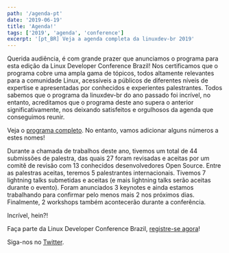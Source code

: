 ```yaml
---
path: '/agenda-pt'
date: '2019-06-19'
title: 'Agenda!'
tags: ['2019', 'agenda', 'conference']
excerpt: '[pt_BR] Veja a agenda completa da linuxdev-br 2019'
---
```


Querida audiência, é com grande prazer que anunciamos o programa para esta edição da Linux Developer Conference Brazil! Nos certificamos que o programa cobre uma ampla gama de tópicos, todos altamente relevantes para a comunidade Linux, acessíveis a públicos de diferentes níveis de expertise e apresentadas por conhecidos e experientes palestrantes. Todos sabemos que o programa da linuxdev-br do ano passado foi incrível, no entanto, acreditamos que o programa deste ano supera o anterior significativamente, nos deixando satisfeitos e orgulhosos da agenda que conseguimos reunir.

Veja o [programa completo](https://cfp.linuxdev-br.net/2019/schedule/). No entanto, vamos adicionar alguns números a estes nomes!

Durante a chamada de trabalhos deste ano, tivemos um total de 44 submissões de palestra, das quais 27 foram revisadas e aceitas por um comitê de revisão com 13 conhecidos desenvolvedores Open Source. Entre as palestras aceitas, teremos 5 palestrantes internacionais. Tivemos 7 lightning talks submetidas e aceitas (e mais lightning talks serão aceitas durante o evento). Foram anunciados 3 keynotes e ainda estamos trabalhando para confirmar pelo menos mais 2 nos próximos dias. Finalmente, 2 workshops também acontecerão durante a conferência.

Incrível, hein?!

Faça parte da Linux Developer Conference Brazil, [registre-se agora](https://linuxdev-br-2019.eventbrite.com.br)!

Siga-nos no [Twitter](https://twitter.com/linuxdevbr).
